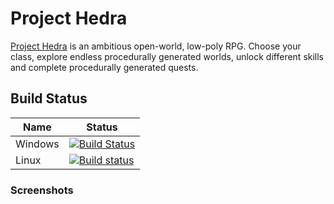 # Project Hedra #

[Project Hedra](https://store.steampowered.com/app/1009960/) is an ambitious open-world, low-poly RPG. Choose your class, explore endless procedurally generated worlds, unlock different skills and complete procedurally generated quests.

## Build Status
Name | Status
--- | ---
Windows | [![Build Status](https://dev.azure.com/maxilevi/maxilevi/_apis/build/status/Project%20Hedra%20CI%20-%20Windows?branchName=master)](https://dev.azure.com/maxilevi/maxilevi/_build/latest?definitionId=3&branchName=master)
Linux | [![Build status](https://dev.azure.com/maxilevi/maxilevi/_apis/build/status/Project%20Hedra%20CI%20-%20Linux)](https://dev.azure.com/maxilevi/maxilevi/_build/latest?definitionId=5)

### Screenshots